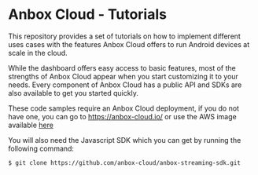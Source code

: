 # Anbox Cloud - Tutorials

This repository provides a set of tutorials on how to implement different uses cases with
the features Anbox Cloud offers to run Android devices at scale in the cloud.

While the dashboard offers easy access to basic features, most of the strengths of Anbox Cloud
appear when you start customizing it to your needs. Every component of Anbox Cloud has a public API
and SDKs are also available to get you started quickly.

These code samples require an Anbox Cloud deployment, if you do not have one, you can
go to https://anbox-cloud.io/ or use the AWS image available [here](https://insert-link-here)

You will also need the Javascript SDK which you can get by running the following command:

`$ git clone https://github.com/anbox-cloud/anbox-streaming-sdk.git`
